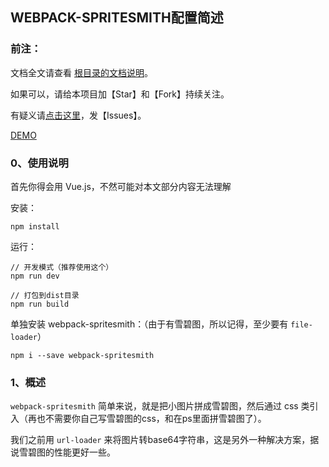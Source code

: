 ﻿<h2>WEBPACK-SPRITESMITH配置简述</h2>

<h3>前注：</h3>

文档全文请查看 [根目录的文档说明](https://github.com/qq20004604/webpack-study)。

如果可以，请给本项目加【Star】和【Fork】持续关注。

有疑义请[点击这里](https://github.com/qq20004604/webpack-study/issues)，发【Issues】。

[DEMO]()

<h3>0、使用说明</h3>

首先你得会用 Vue.js，不然可能对本文部分内容无法理解

安装：

```
npm install
```

运行：

```
// 开发模式（推荐使用这个）
npm run dev

// 打包到dist目录
npm run build
```

单独安装 webpack-spritesmith：（由于有雪碧图，所以记得，至少要有 ``file-loader``）

```
npm i --save webpack-spritesmith
```


<h3>1、概述</h3>

``webpack-spritesmith`` 简单来说，就是把小图片拼成雪碧图，然后通过 css 类引入（再也不需要你自己写雪碧图的css，和在ps里面拼雪碧图了）。

我们之前用 ``url-loader`` 来将图片转base64字符串，这是另外一种解决方案，据说雪碧图的性能更好一些。

